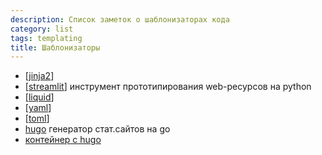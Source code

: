 ```yaml
---
description: Список заметок о шаблонизаторах кода
category: list
tags: templating
title: Шаблонизаторы
---
```

- [[jinja2]]
- [[streamlit]] инструмент прототипирования web-ресурсов на python
- [[liquid]]
- [[yaml]]
- [[toml]]
- [hugo](https://gohugo.io/) генератор стат.сайтов на go
- [контейнер с hugo](https://hub.docker.com/r/klakegg/hugo/)

[//begin]: # "Autogenerated link references for markdown compatibility"
[jinja2]: ../notes/jinja2 "Jinja2"
[streamlit]: ../notes/streamlit "Streamlit"
[liquid]: ../notes/liquid "Liquid"
[yaml]: ../notes/yaml "Yaml"
[toml]: ../notes/toml "Toml"
[//end]: # "Autogenerated link references"
[//begin]: # "Autogenerated link references for markdown compatibility"
[jinja2]: ../notes/jinja2 "Jinja2"
[streamlit]: ../notes/streamlit "Streamlit"
[liquid]: ../notes/liquid "Liquid"
[yaml]: ../notes/yaml "Yaml"
[toml]: ../notes/toml "Toml"
[//end]: # "Autogenerated link references"